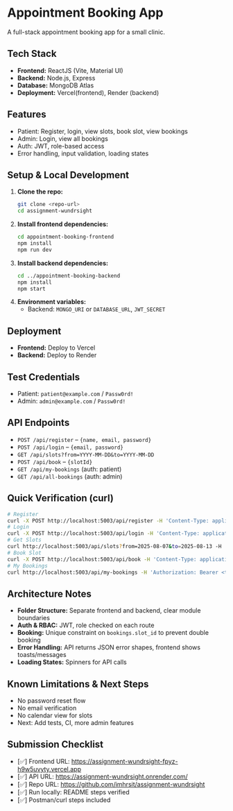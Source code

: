 # Appointment Booking App

A full-stack appointment booking app for a small clinic.

## Tech Stack
- **Frontend:** ReactJS (Vite, Material UI)
- **Backend:** Node.js, Express
- **Database:** MongoDB Atlas
- **Deployment:** Vercel(frontend), Render (backend)

## Features
- Patient: Register, login, view slots, book slot, view bookings
- Admin: Login, view all bookings
- Auth: JWT, role-based access
- Error handling, input validation, loading states

## Setup & Local Development
1. **Clone the repo:**
   ```bash
   git clone <repo-url>
   cd assignment-wundrsight
   ```
2. **Install frontend dependencies:**
   ```bash
   cd appointment-booking-frontend
   npm install
   npm run dev
   ```
3. **Install backend dependencies:**
   ```bash
   cd ../appointment-booking-backend
   npm install
   npm start
   ```
4. **Environment variables:**
   - Backend: `MONGO_URI` or `DATABASE_URL`, `JWT_SECRET`

## Deployment
- **Frontend:** Deploy to Vercel
- **Backend:** Deploy to Render

## Test Credentials
- Patient: `patient@example.com` / `Passw0rd!`
- Admin: `admin@example.com` / `Passw0rd!`

## API Endpoints
- `POST /api/register` – `{name, email, password}`
- `POST /api/login` – `{email, password}`
- `GET /api/slots?from=YYYY-MM-DD&to=YYYY-MM-DD`
- `POST /api/book` – `{slotId}`
- `GET /api/my-bookings` (auth: patient)
- `GET /api/all-bookings` (auth: admin)

## Quick Verification (curl)
```bash
# Register
curl -X POST http://localhost:5003/api/register -H 'Content-Type: application/json' -d '{"name":"Test","email":"patient@example.com","password":"Passw0rd!"}'
# Login
curl -X POST http://localhost:5003/api/login -H 'Content-Type: application/json' -d '{"email":"patient@example.com","password":"Passw0rd!"}'
# Get Slots
curl http://localhost:5003/api/slots?from=2025-08-07&to=2025-08-13 -H 'Authorization: Bearer <token>'
# Book Slot
curl -X POST http://localhost:5003/api/book -H 'Content-Type: application/json' -H 'Authorization: Bearer <token>' -d '{"slotId":"<slotId>"}'
# My Bookings
curl http://localhost:5003/api/my-bookings -H 'Authorization: Bearer <token>'
```

## Architecture Notes
- **Folder Structure:** Separate frontend and backend, clear module boundaries
- **Auth & RBAC:** JWT, role checked on each route
- **Booking:** Unique constraint on `bookings.slot_id` to prevent double booking
- **Error Handling:** API returns JSON error shapes, frontend shows toasts/messages
- **Loading States:** Spinners for API calls

## Known Limitations & Next Steps
- No password reset flow
- No email verification
- No calendar view for slots
- Next: Add tests, CI, more admin features

## Submission Checklist
- [✅] Frontend URL: https://assignment-wundrsight-fpyz-h9w5uvyty.vercel.app
- [✅] API URL: https://assignment-wundrsight.onrender.com/
- [✅] Repo URL: https://github.com/imhrsit/assignment-wundrsight
- [✅] Run locally: README steps verified
- [✅] Postman/curl steps included
